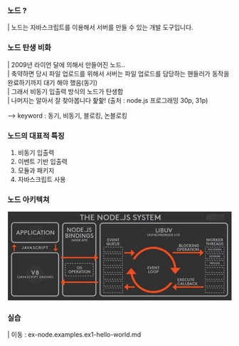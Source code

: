### 노드 ? 
| 노드는 자바스크립트를 이용해서 서버를 만들 수 있는 개발 도구입니다.

### 노드 탄생 비화 
| 2009년 라이언 달에 의해서 만들어진 노드..  
| 축약하면 당시 파일 업로드를 위해서 서버는 파일 업로드를 담당하는 핸들러가 동작을 완료하기까지 대기 해야 했음(동기)  
| 그래서 비동기 입출력 방식의 노드가 탄생함  
| 나머지는 알아서 잘 찾아봅니다 핥핥! (출처 : node.js 프로그래밍 30p, 31p)

--> keyword : 동기, 비동기, 블로킹, 논블로킹

### 노드의 대표적 특징

1. 비동기 입출력
2. 이벤트 기반 입출력
3. 모듈과 패키지
4. 자바스크립트 사용

### 노드 아키텍쳐
![Image](node-pic-1.png)

### 실습

| 이동 : ex-node.examples.ex1-hello-world.md 